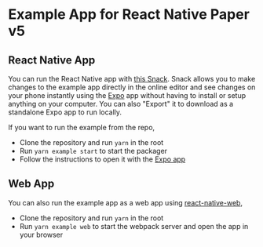 # Example App for React Native Paper v5

## React Native App

You can run the React Native app with [this Snack](https://snack.expo.dev/@react-native-paper/react-native-paper-example_v5). Snack allows you to make changes to the example app directly in the online editor and see changes on your phone instantly using the [Expo](https://expo.dev/) app without having to install or setup anything on your computer. You can also "Export" it to download as a standalone Expo app to run locally.

If you want to run the example from the repo,

- Clone the repository and run `yarn` in the root
- Run `yarn example start` to start the packager
- Follow the instructions to open it with the [Expo app](https://expo.dev/)

## Web App

You can also run the example app as a web app using [react-native-web](https://github.com/necolas/react-native-web),

- Clone the repository and run `yarn` in the root
- Run `yarn example web` to start the webpack server and open the app in your browser
